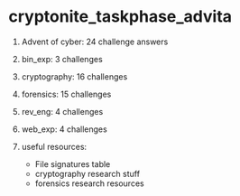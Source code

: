 # cryptonite_taskphase_advita

1. Advent of cyber: 24 challenge answers

2. bin_exp: 3 challenges

3. cryptography: 16 challenges

4. forensics: 15 challenges

5. rev_eng: 4 challenges

6. web_exp: 4 challenges

7. useful resources: 
	* File signatures table
	* cryptography research stuff
	* forensics research resources

